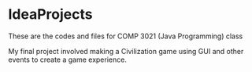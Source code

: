 # IdeaProjects
These are the codes and files for COMP 3021 (Java Programming) class

My final project involved making a Civilization game using GUI and other events to create a game experience.
